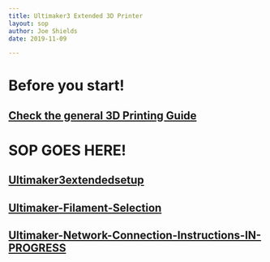 ```yaml
---
title: Ultimaker3 Extended 3D Printer
layout: sop
author: Joe Shields
date: 2019-11-09

---
```

# Before you start!
## [Check the general 3D Printing Guide](/doc/equip/printer/3D-Printing-Checklist)


# SOP GOES HERE!

## [Ultimaker3extendedsetup](Ultimaker3extendedsetup)

## [Ultimaker-Filament-Selection](Ultimaker-Filament-Selection)

## [Ultimaker-Network-Connection-Instructions-IN-PROGRESS](NetworkConnectionInstructions)
